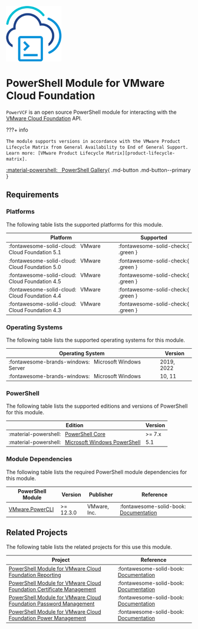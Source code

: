 <!-- markdownlint-disable first-line-h1 no-inline-html -->

<img src="assets/images/icon-color.svg" alt="PowerShell Module for VMware Cloud Foundation" width="150">

# PowerShell Module for VMware Cloud Foundation

`PowerVCF` is an open source PowerShell module for interacting with the [VMware Cloud Foundation][docs-vmware-cloud-foundation] API.

???+ info

    The module supports versions in accordance with the VMware Product Lifecycle Matrix from General Availability to End of General Support. Learn more: [VMware Product Lifecycle Matrix][product-lifecycle-matrix].

[:material-powershell: &nbsp; PowerShell Gallery][psgallery-module-powervcf]{ .md-button .md-button--primary }

## Requirements

### Platforms

The following table lists the supported platforms for this module.

Platform                                                     | Supported
-------------------------------------------------------------|------------------------------------
:fontawesome-solid-cloud: &nbsp; VMware Cloud Foundation 5.1 | :fontawesome-solid-check:{ .green }
:fontawesome-solid-cloud: &nbsp; VMware Cloud Foundation 5.0 | :fontawesome-solid-check:{ .green }
:fontawesome-solid-cloud: &nbsp; VMware Cloud Foundation 4.5 | :fontawesome-solid-check:{ .green }
:fontawesome-solid-cloud: &nbsp; VMware Cloud Foundation 4.4 | :fontawesome-solid-check:{ .green }
:fontawesome-solid-cloud: &nbsp; VMware Cloud Foundation 4.3 | :fontawesome-solid-check:{ .green }

### Operating Systems

The following table lists the supported operating systems for this module.

Operating System                                                       | Version
-----------------------------------------------------------------------|-----------
:fontawesome-brands-windows: &nbsp; Microsoft Windows Server           | 2019, 2022
:fontawesome-brands-windows: &nbsp; Microsoft Windows                  | 10, 11

### PowerShell

The following table lists the supported editions and versions of PowerShell for this module.

Edition                                                                           | Version
----------------------------------------------------------------------------------|----------
:material-powershell: &nbsp; [PowerShell Core][microsoft-powershell]              | >= 7.x
:material-powershell: &nbsp; [Microsoft Windows PowerShell][microsoft-powershell] | 5.1

### Module Dependencies

The following table lists the required PowerShell module dependencies for this module.

PowerShell Module                                    | Version   | Publisher     | Reference
-----------------------------------------------------|-----------|---------------|---------------------------------------------------------------------------
[VMware.PowerCLI][psgallery-module-powercli]         | >= 12.3.0 | VMware, Inc.  | :fontawesome-solid-book: &nbsp; [Documentation][developer-module-powercli]

## Related Projects

The following table lists the related projects for this use this module.

Project                                                                                                         | Reference
----------------------------------------------------------------------------------------------------------------|------------------------------------------------------------------------------------
[PowerShell Module for VMware Cloud Foundation Reporting][psgallery-module-reporting]                           | :fontawesome-solid-book: &nbsp; [Documentation][docs-module-reporting]
[PowerShell Module for VMware Cloud Foundation Certificate Management][psgallery-module-certificate-management] | :fontawesome-solid-book: &nbsp; [Documentation][docs-module-certificate-management]
[PowerShell Module for VMware Cloud Foundation Password Management][psgallery-module-password-management]       | :fontawesome-solid-book: &nbsp; [Documentation][docs-module-password-management]
[PowerShell Module for VMware Cloud Foundation Power Management][psgallery-module-power-management]             | :fontawesome-solid-book: &nbsp; [Documentation][docs-module-power-management]

[developer-module-powercli]: https://developer.vmware.com/tool/vmware-powercli
[docs-module-certificate-management]: https://vmware.github.io/powershell-module-for-vmware-cloud-foundation-certificate-management
[docs-module-password-management]: https://vmware.github.io/powershell-module-for-vmware-cloud-foundation-password-management
[docs-module-power-management]: https://vmware.github.io/powershell-module-for-vmware-cloud-foundation-power-management
[docs-module-reporting]: https://vmware.github.io/powershell-module-for-vmware-cloud-foundation-reporting
[docs-vmware-cloud-foundation]: https://docs.vmware.com/en/VMware-Cloud-Foundation/index.html
[microsoft-powershell]: https://docs.microsoft.com/en-us/powershell
[product-lifecycle-matrix]: https://lifecycle.vmware.com
[psgallery-module-powercli]: https://www.powershellgallery.com/packages/VMware.PowerCLI
[psgallery-module-powervcf]: https://www.powershellgallery.com/packages/PowerVCF
[psgallery-module-reporting]: https://www.powershellgallery.com/packages/VMware.CloudFoundation.Reporting
[psgallery-module-certificate-management]: https://www.powershellgallery.com/packages/VMware.CloudFoundation.CertificateManagement
[psgallery-module-password-management]: https://www.powershellgallery.com/packages/VMware.CloudFoundation.PasswordManagement
[psgallery-module-power-management]: https://www.powershellgallery.com/packages/VMware.CloudFoundation.PowerManagement
